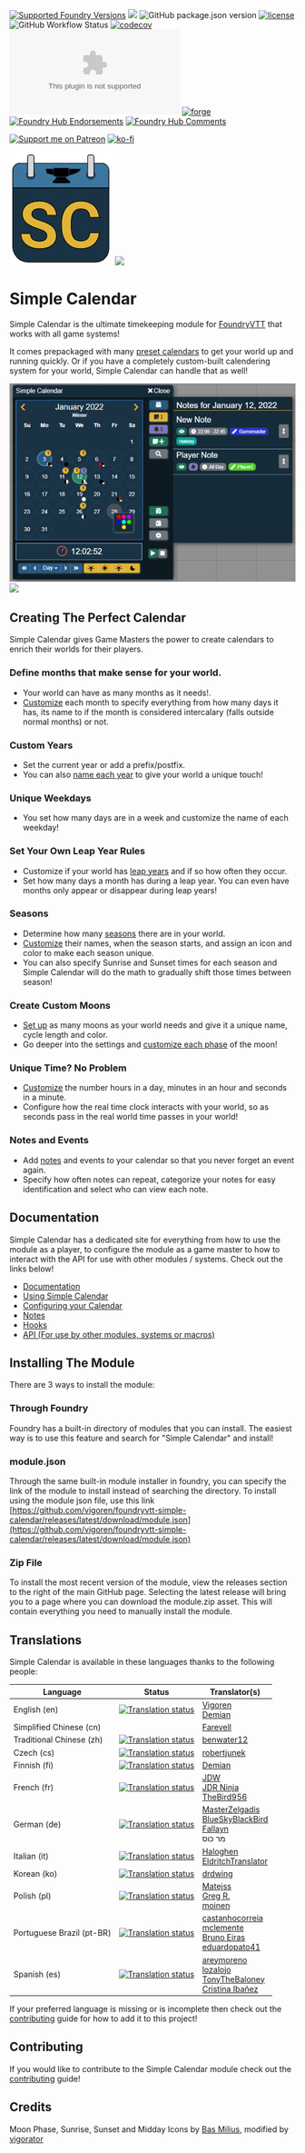 [![Supported Foundry Versions](https://img.shields.io/endpoint?url=https://foundryshields.com/version?url=https://github.com/vigoren/foundryvtt-simple-calendar/releases/latest/download/module.json)](https://foundryvtt.com/releases/)
![](https://img.shields.io/endpoint?url=https%3A%2F%2Ffoundryshields.com%2Fsystem%3FnameType%3Dfull%26showVersion%3D1%26url%3Dhttps%3A%2F%2Fraw.githubusercontent.com%2Fvigoren%2Ffoundryvtt-simple-calendar%2Fmain%2Fsrc%2Fmodule.json)
![GitHub package.json version](https://img.shields.io/github/package-json/v/vigoren/foundryvtt-simple-calendar)
[![license](https://img.shields.io/badge/license-MIT-blue)](https://github.com/vigoren/foundryvtt-simple-calendar/blob/main/LICENSE)
![GitHub Workflow Status](https://img.shields.io/github/workflow/status/vigoren/foundryvtt-simple-calendar/Node.js%20CI)
[![codecov](https://codecov.io/gh/vigoren/foundryvtt-simple-calendar/branch/main/graph/badge.svg?token=43TJ117WP1)](https://codecov.io/gh/vigoren/foundryvtt-simple-calendar)
[![GitHub release (latest by date)](https://img.shields.io/github/downloads/vigoren/foundryvtt-simple-calendar/latest/module.zip)](https://github.com/vigoren/foundryvtt-simple-calendar/releases/latest)
[![forge](https://img.shields.io/badge/dynamic/json?label=Forge%20Installs&query=package.installs&suffix=%&url=https://forge-vtt.com/api/bazaar/package/foundryvtt-simple-calendar&colorB=3d8b41)](https://forge-vtt.com/bazaar#package=foundryvtt-simple-calendar)
[![Foundry Hub Endorsements](https://img.shields.io/endpoint?logoColor=white&url=https://www.foundryvtt-hub.com/wp-json/hubapi/v1/package/foundryvtt-simple-calendar/shield/endorsements)](https://www.foundryvtt-hub.com/package/foundryvtt-simple-calendar/)
[![Foundry Hub Comments](https://img.shields.io/endpoint?logoColor=white&url=https://www.foundryvtt-hub.com/wp-json/hubapi/v1/package/foundryvtt-simple-calendar/shield/comments)](https://www.foundryvtt-hub.com/package/foundryvtt-simple-calendar/)

[![Support me on Patreon](https://img.shields.io/endpoint.svg?url=https%3A%2F%2Fshieldsio-patreon.vercel.app%2Fapi%3Fusername%3Dvigorator%26type%3Dpatrons&style=flat)](https://patreon.com/vigorator)
[![ko-fi](https://img.shields.io/badge/%20-Support%20me%20on%20Ko--fi-%23FF5E5B?style=flat&logo=ko-fi&logoColor=white)](https://ko-fi.com/A0A546HOX)

![](./docs/images/logo.png)
![](media://logo.png)

# Simple Calendar 

Simple Calendar is the ultimate timekeeping module for [FoundryVTT](https://foundryvtt.com/) that works with all game systems!

It comes prepackaged with many [preset calendars](https://simplecalendar.info/pages/docs/calendar-configuration/quick-setup.html) to get your world up and running quickly. Or if you have a completely custom-built calendering system for your world, Simple Calendar can handle that as well!

![](./docs/images/sc-v2-themes.gif)
![](media://sc-v2-themes.gif)

## Creating The Perfect Calendar

Simple Calendar gives Game Masters the power to create calendars to enrich their worlds for their players.

### Define months that make sense for your world. 

* Your world can have as many months as it needs!.
* [Customize](https://simplecalendar.info/pages/docs/calendar-configuration/month-settings.html) each month to specify everything from how many days it has, its name to if the month is considered intercalary (falls outside normal months) or not.

### Custom Years

* Set the current year or add a prefix/postfix.
* You can also [name each year](https://simplecalendar.info/pages/docs/calendar-configuration/year-settings.html#year-names) to give your world a unique touch!

### Unique Weekdays

* You set how many days are in a week and customize the name of each weekday!

### Set Your Own Leap Year Rules

* Customize if your world has [leap years](https://simplecalendar.info/pages/docs/calendar-configuration/leap-year-settings.html) and if so how often they occur.
* Set how many days a month has during a leap year. You can even have months only appear or disappear during leap years!

### Seasons

* Determine how many [seasons](https://simplecalendar.info/pages/docs/calendar-configuration/season-settings.html) there are in your world.
* [Customize](https://simplecalendar.info/pages/docs/calendar-configuration/season-settings.html) their names, when the season starts, and assign an icon and color to make each season unique.
* You can also specify Sunrise and Sunset times for each season and Simple Calendar will do the math to gradually shift those times between season!

### Create Custom Moons

* [Set up](https://simplecalendar.info/pages/docs/calendar-configuration/moon-settings.html) as many moons as your world needs and give it a unique name, cycle length and color.
* Go deeper into the settings and [customize each phase](https://simplecalendar.info/pages/docs/calendar-configuration/moon-settings.html#phases) of the moon!

### Unique Time? No Problem

* [Customize](https://simplecalendar.info/pages/docs/calendar-configuration/time-settings.html) the number hours in a day, minutes in an hour and seconds in a minute.
* Configure how the real time clock interacts with your world, so as seconds pass in the real world time passes in your world!

### Notes and Events 

* Add [notes](https://simplecalendar.info/pages/docs/using-sc/notes.html) and events to your calendar so that you never forget an event again.
* Specify how often notes can repeat, categorize your notes for easy identification and select who can view each note.

## Documentation

Simple Calendar has a dedicated site for everything from how to use the module as a player, to configure the module as a game master to how to interact with the API for use with other modules / systems. Check out the links below!

- [Documentation](https://simplecalendar.info/index.html)
- [Using Simple Calendar](https://simplecalendar.info/pages/docs/using-sc/index/index.html)
- [Configuring your Calendar](https://simplecalendar.info/pages/docs/calendar-configuration/index/index.html)
- [Notes](https://simplecalendar.info/pages/docs/using-sc/notes.html)
- [Hooks](https://simplecalendar.info/modules/SimpleCalendar.Hooks.html)
- [API (For use by other modules, systems or macros)](https://simplecalendar.info/modules/SimpleCalendar.api.html)

## Installing The Module

There are 3 ways to install the module:

### Through Foundry

Foundry has a built-in directory of modules that you can install. The easiest way is to use this feature and search for "Simple Calendar" and install!

### module.json

Through the same built-in module installer in foundry, you can specify the link of the module to install instead of searching the directory. To install using the module json file, use this link [https://github.com/vigoren/foundryvtt-simple-calendar/releases/latest/download/module.json](https://github.com/vigoren/foundryvtt-simple-calendar/releases/latest/download/module.json)

### Zip File

To install the most recent version of the module, view the releases section to the right of the main GitHub page. 
Selecting the latest release will bring you to a page where you can download the module.zip asset. This will contain everything you need to manually install the module.

## Translations

Simple Calendar is available in these languages thanks to the following people:

| Language                  | Status                                                                                                                                                                             | Translator(s)                                                                                                                                                                                                                                                                   |
|---------------------------|------------------------------------------------------------------------------------------------------------------------------------------------------------------------------------|---------------------------------------------------------------------------------------------------------------------------------------------------------------------------------------------------------------------------------------------------------------------------------|
| English (en)              | [![Translation status](https://weblate.foundryvtt-hub.com/widgets/simple-calendar/en/main/svg-badge.svg)](https://weblate.foundryvtt-hub.com/engage/simple-calendar/en/)           | [Vigoren](https://github.com/vigoren) <br/> [Demian](https://weblate.foundryvtt-hub.com/user/Demian/)                                                                                                                                                                           |
| Simplified Chinese (cn)   |                                                                                                                                                                                    | [Farevell](https://github.com/Farevell)                                                                                                                                                                                                                                         |
| Traditional Chinese (zh)  | [![Translation status](https://weblate.foundryvtt-hub.com/widgets/simple-calendar/zh_Hant/main/svg-badge.svg)](https://weblate.foundryvtt-hub.com/engage/simple-calendar/zh_Hant/) | [benwater12](https://github.com/benwater12)                                                                                                                                                                                                                                     |
| Czech (cs)                | [![Translation status](https://weblate.foundryvtt-hub.com/widgets/simple-calendar/cs/main/svg-badge.svg)](https://weblate.foundryvtt-hub.com/engage/simple-calendar/cs/)           | [robertjunek](https://github.com/robertjunek)                                                                                                                                                                                                                                   |
| Finnish (fi)              | [![Translation status](https://weblate.foundryvtt-hub.com/widgets/simple-calendar/fi/main/svg-badge.svg)](https://weblate.foundryvtt-hub.com/engage/simple-calendar/fi/)           | [Demian](https://weblate.foundryvtt-hub.com/user/Demian/)                                                                                                                                                                                                                       |
| French (fr)               | [![Translation status](https://weblate.foundryvtt-hub.com/widgets/simple-calendar/fr/main/svg-badge.svg)](https://weblate.foundryvtt-hub.com/engage/simple-calendar/fr/)           | [JDW](https://weblate.foundryvtt-hub.com/user/JDW/)<br/>[JDR Ninja](https://github.com/JDR-Ninja) <br/> [TheBird956](https://github.com/TheBird956)                                                                                                                             |
| German (de)               | [![Translation status](https://weblate.foundryvtt-hub.com/widgets/simple-calendar/de/main/svg-badge.svg)](https://weblate.foundryvtt-hub.com/engage/simple-calendar/de/)           | [MasterZelgadis](https://github.com/MasterZelgadis) <br/> [BlueSkyBlackBird](https://github.com/BlueSkyBlackBird) <br/> [Fallayn](https://github.com/Fallayn) <br/> מר כוס                                                                                                      |
| Italian (it)              | [![Translation status](https://weblate.foundryvtt-hub.com/widgets/simple-calendar/it/main/svg-badge.svg)](https://weblate.foundryvtt-hub.com/engage/simple-calendar/it/)           | [Haloghen](https://github.com/Haloghen) <br/> [EldritchTranslator](https://weblate.foundryvtt-hub.com/user/EldritchTranslator/)                                                                                                                                                 |
| Korean (ko)               | [![Translation status](https://weblate.foundryvtt-hub.com/widgets/simple-calendar/ko/main/svg-badge.svg)](https://weblate.foundryvtt-hub.com/engage/simple-calendar/ko/)           | [drdwing](https://github.com/drdwing)                                                                                                                                                                                                                                           |
| Polish (pl)               | [![Translation status](https://weblate.foundryvtt-hub.com/widgets/simple-calendar/pl/main/svg-badge.svg)](https://weblate.foundryvtt-hub.com/engage/simple-calendar/pl/)           | [Matejss](https://weblate.foundryvtt-hub.com/user/matejss/)<br/>[Greg R.](https://weblate.foundryvtt-hub.com/user/gbursson/) <br/> [moinen](https://weblate.foundryvtt-hub.com/user/moinen/)                                                                                    |
| Portuguese Brazil (pt-BR) | [![Translation status](https://weblate.foundryvtt-hub.com/widgets/simple-calendar/pt_BR/main/svg-badge.svg)](https://weblate.foundryvtt-hub.com/engage/simple-calendar/pt_BR/)     | [castanhocorreia](https://github.com/castanhocorreia)<br/> [mclemente](https://weblate.foundryvtt-hub.com/user/mclemente/) <br/> [Bruno Eiras](https://weblate.foundryvtt-hub.com/user/Beur1998/) <br/> [eduardopato41](https://weblate.foundryvtt-hub.com/user/eduardopato41/) | 
| Spanish (es)              | [![Translation status](https://weblate.foundryvtt-hub.com/widgets/simple-calendar/es/main/svg-badge.svg)](https://weblate.foundryvtt-hub.com/engage/simple-calendar/es/)           | [areymoreno](https://github.com/areymoreno) <br/> [lozalojo](https://github.com/lozalojo) <br/> [TonyTheBaloney](https://weblate.foundryvtt-hub.com/user/TonyTheBaloney/) <br/> [Cristina Ibañez](https://weblate.foundryvtt-hub.com/user/bolsacris/)                           |


If your preferred language is missing or is incomplete then check out the [contributing](./CONTRIBUTING.md) guide for how to add it to this project!

## Contributing

If you would like to contribute to the Simple Calendar module check out the [contributing](./CONTRIBUTING.md) guide!

## Credits

Moon Phase, Sunrise, Sunset and Midday Icons by [Bas Milius](https://github.com/basmilius/weather-icons), modified by [vigorator](https://github.com/vigoren)
